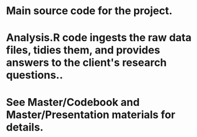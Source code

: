 # Main source code for the project. 

# Analysis.R code ingests the raw data files, tidies them, and provides answers to the client's research questions.. 

# See Master/Codebook and Master/Presentation materials for details.


